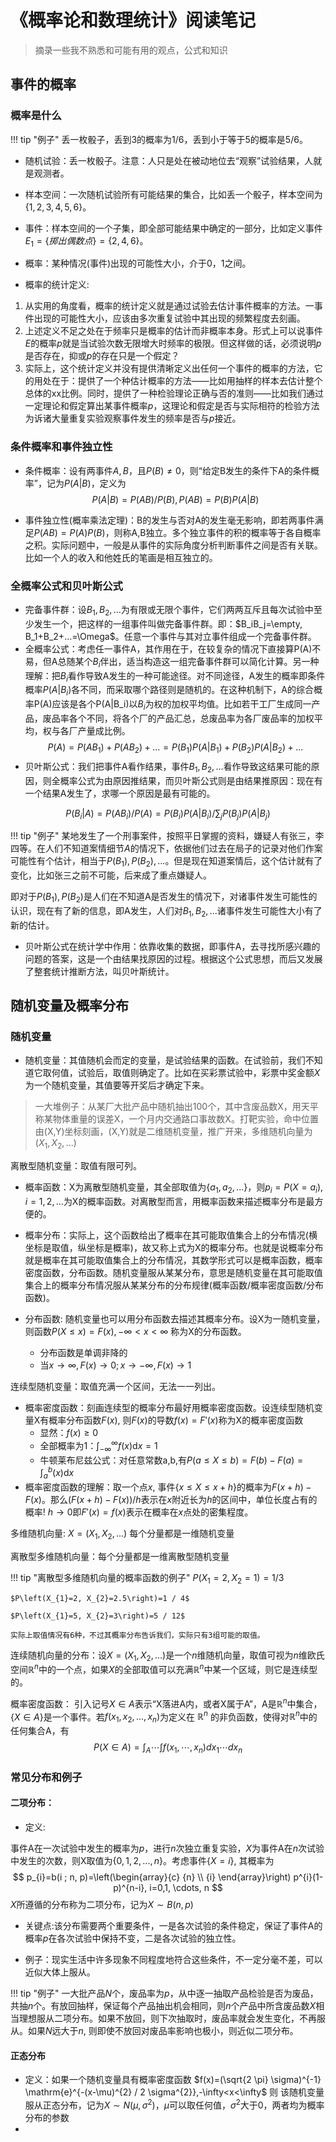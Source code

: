 # 《概率论和数理统计》阅读笔记

> 摘录一些我不熟悉和可能有用的观点，公式和知识

## 事件的概率


### 概率是什么

!!! tip "例子"
    丢一枚骰子，丢到3的概率为1/6，丢到小于等于5的概率是5/6。

* 随机试验：丢一枚骰子。注意：人只是处在被动地位去“观察”试验结果，人就是观测者。
* 样本空间：一次随机试验所有可能结果的集合，比如丢一个骰子，样本空间为$\{{1,2,3,4,5,6\}}$。
* 事件：样本空间的一个子集，即全部可能结果中确定的一部分，比如定义事件$E_{1}=\{{掷出偶数点\}}=\{{2,4,6\}}$。
* 概率：某种情况(事件)出现的可能性大小，介于0，1之间。

* 概率的统计定义:
1. 从实用的角度看，概率的统计定义就是通过试验去估计事件概率的方法。一事件出现的可能性大小，应该由多次重复试验中其出现的频繁程度去刻画。
2. 上述定义不足之处在于频率只是概率的估计而非概率本身。形式上可以说事件$E$的概率$p$就是当试验次数无限增大时频率的极限。但这样做的话，必须说明$p$是否存在，抑或$p$的存在只是一个假定？
3. 实际上，这个统计定义并没有提供清晰定义出任何一个事件的概率的方法，它的用处在于：提供了一个种估计概率的方法——比如用抽样的样本去估计整个总体的xx比例。同时，提供了一种检验理论正确与否的准则——比如我们通过一定理论和假定算出某事件概率$p$，这理论和假定是否与实际相符的检验方法为诉诸大量重复实验观察事件发生的频率是否与$p$接近。

### 条件概率和事件独立性

* 条件概率：设有两事件$A,B$，且$P(B) \neq 0$，则“给定B发生的条件下A的条件概率”，记为$P(A|B)$，定义为
$$
P(A|B)=P(AB)/P(B), P(AB)=P(B)P(A|B)
$$

* 事件独立性(概率乘法定理)：B的发生与否对A的发生毫无影响，即若两事件满足$P(AB)=P(A)P(B)$，则称A,B独立。多个独立事件的积的概率等于各自概率之积。实际问题中，一般是从事件的实际角度分析判断事件之间是否有关联。比如一个人的收入和他姓氏的笔画是相互独立的。

### 全概率公式和贝叶斯公式

* 完备事件群：设$B_1,B_2,...$为有限或无限个事件，它们两两互斥且每次试验中至少发生一个，把这样的一组事件叫做完备事件群。即：$B_iB_j=\empty, B_1+B_2+...=\Omega$。任意一个事件与其对立事件组成一个完备事件群。
* 全概率公式：考虑任一事件A，其作用在于，在较复杂的情况下直接算P(A)不易，但A总随某个$B_i$伴出，适当构造这一组完备事件群可以简化计算。另一种理解：把$B_i$看作导致A发生的一种可能途径。对不同途径，A发生的概率即条件概率$P(A|B_i)$各不同，而采取哪个路径则是随机的。在这种机制下，A的综合概率P(A)应该是各个P(A|B_i)以$B_i$为权的加权平均值。比如若干工厂生成同一产品，废品率各个不同，将各个厂的产品汇总，总废品率为各厂废品率的加权平均，权与各厂产量成比例。
$$
P(A)=P(AB_1)+P(AB_2)+...=P(B_1)P(A|B_1)+P(B_2)P(A|B_2)+...
$$
* 贝叶斯公式：我们把事件A看作结果，事件$B_1,B_2,...$看作导致这结果可能的原因，则全概率公式为由原因推结果，而贝叶斯公式则是由结果推原因：现在有一个结果A发生了，求哪一个原因是最有可能的。

$$
P(B_i|A)=P(AB_i)/P(A)=P(B_i)P(A|B_i)/\sum_{j}{P(B_j)P(A|B_j)}
$$
  
!!! tip "例子"
    某地发生了一个刑事案件，按照平日掌握的资料，嫌疑人有张三，李四等。在人们不知道案情细节$A$的情况下，依据他们过去在局子的记录对他们作案可能性有个估计，相当于$P(B_1),P(B_2),...$。但是现在知道案情后，这个估计就有了变化，比如张三之前不可能，后来成了重点嫌疑人。

即对于$P(B_1),P(B_2)$是人们在不知道A是否发生的情况下，对诸事件发生可能性的认识，现在有了新的信息，即A发生，人们对$B_1,B_2,...$诸事件发生可能性大小有了新的估计。

* 贝叶斯公式在统计学中作用：依靠收集的数据，即事件A，去寻找所感兴趣的问题的答案，这是一个由结果找原因的过程。根据这个公式思想，而后又发展了整套统计推断方法，叫贝叶斯统计。

## 随机变量及概率分布

### 随机变量

* 随机变量：其值随机会而定的变量，是试验结果的函数。在试验前，我们不知道它取何值，试验后，取值则确定了。比如在买彩票试验中，彩票中奖金额$X$为一个随机变量，其值要等开奖后才确定下来。
> 一大堆例子：从某厂大批产品中随机抽出100个，其中含废品数X，用天平称某物体重量的误差X，一个月内交通路口事故数X。打靶实验，命中位置由(X,Y)坐标刻画，(X,Y)就是二维随机变量，推广开来，多维随机向量为$(X_1,X_2,...)$

离散型随机变量：取值有限可列。

* 概率函数：X为离散型随机变量，其全部取值为$\{{a_1,a_2,...\}}$，则$p_i=P(X=a_i),i=1,2,...$为X的概率函数。对离散型而言，用概率函数来描述概率分布是最方便的。


* 概率分布：实际上，这个函数给出了概率在其可能取值集合上的分布情况(横坐标是取值，纵坐标是概率)，故又称上式为X的概率分布。也就是说概率分布就是概率在其可能取值集合上的分布情况，其数学形式可以是概率函数，概率密度函数，分布函数。随机变量服从某某分布，意思是随机变量在其可能取值集合上的概率分布情况服从某某分布的分布规律(概率函数/概率密度函数/分布函数)。


* 分布函数: 随机变量也可以用分布函数去描述其概率分布。设X为一随机变量，则函数$P(X\leq x)=F(x),-\infty < x < \infty$ 称为X的分布函数。
	* 分布函数是单调非降的
	* 当$x\rightarrow \infty, F(x)\rightarrow0;x\rightarrow -\infty,F(x)\rightarrow1$

连续型随机变量：取值充满一个区间，无法一一列出。
* 概率密度函数：刻画连续型的概率分布最好用概率密度函数。设连续型随机变量X有概率分布函数$F(x)$, 则$F(x)$的导数$f(x)=F'(x)$称为X的概率密度函数
	* 显然：$f(x)\geq 0$
	* 全部概率为1：$\int_{-\infty}^{\infty} f(x) \mathrm{d} x=1$
	* 牛顿莱布尼兹公式：对任意常数a,b,有$P(a \leqslant X \leqslant b)=F(b)-F(a)=\int_{a}^{b}(x) \mathrm{d} x$
* 概率密度函数的理解：取一个点$x$, 事件$\{{x\leq X\leq x+h\}}$的概率为$F(x+h)-F(x)$。那么$(F(x+h)-F(x))/h$表示在$x$附近长为$h$的区间中，单位长度占有的概率! $h\rightarrow 0$即$F'(x)=f(x)$表示在概率在$x$点处的密集程度。

多维随机向量: $X=(X_1,X_2,...)$ 每个分量都是一维随机变量

离散型多维随机向量：每个分量都是一维离散型随机变量

!!! tip "离散型多维随机向量的概率函数的例子"
	$P\left(X_{1}=2, X_{2}=1\right)=1 / 3$

	$P\left(X_{1}=2, X_{2}=2.5\right)=1 / 4$

	$P\left(X_{1}=5, X_{2}=3\right)=5 / 12$
	
	实际上取值情况有6种，不过其概率分布告诉我们，实际只有3组可能的取值。

连续随机向量的分布：设$X=(X_1,X_2,...)$是一个$n$维随机向量，取值可视为$n$维欧氏空间$\mathbb{R}^n$中的一个点，如果$X$的全部取值可以充满$\mathbb{R}^n$中某一个区域，则它是连续型的。

概率密度函数： 引入记号$X\in A$表示“X落进A内，或者X属于A”，A是$\mathbb{R}^n$中集合，$\{{X\in A\}}$是一个事件。若$f(x_1,x_2,...,x_n)$为定义在 $\mathbb{R}^n$ 的非负函数，使得对$\mathbb{R}^n$中的任何集合A，有
$$
P(X \in A)=\int_{A} \cdots \int f\left(x_{1}, \cdots, x_{n}\right) d x_{1} \cdots d x_{n}
$$

### 常见分布和例子

#### 二项分布：

* 定义:

事件A在一次试验中发生的概率为$p$，进行$n$次独立重复实验，$X$为事件A在$n$次试验中发生的次数，则X取值为$\{{0,1,2,...,n\}}$。考虑事件$\{{X=i\}}$, 其概率为
$$
p_{i}=b(i ; n, p)=\left(\begin{array}{c}
{n} \\
{i}
\end{array}\right) p^{i}(1-p)^{n-i}, i=0,1, \cdots, n
$$
$X$所遵循的分布称为二项分布，记为$X \sim B(n, p)$

* 关键点:该分布需要两个重要条件，一是各次试验的条件稳定，保证了事件A的概率$p$在各次试验中保持不变，二是各次试验的独立性。

* 例子：现实生活中许多现象不同程度地符合这些条件，不一定分毫不差，可以近似大体上服从。

!!! tip "例子"
	一大批产品$N$个，废品率为$p$，从中逐一抽取产品检验是否为废品，共抽$n$个。有放回抽样，保证每个产品抽出机会相同，则$n$个产品中所含废品数$X$相当理想服从二项分布。如果不放回，则下次抽取时，废品率就会发生变化，不再服从。如果$N$远大于$n$, 则即使不放回对废品率影响也极小，则近似二项分布。


#### 正态分布
* 定义：如果一个随机变量具有概率密度函数 
$f(x)=(\sqrt{2 \pi} \sigma)^{-1} \mathrm{e}^{-(x-\mu)^{2} / 2 \sigma^{2}},-\infty<x<\infty$ 则 该随机变量服从正态分布，记为$X \sim N\left(\mu, \sigma^{2}\right)$，$\mu$可以取任何值，$\sigma^2$大于0，两者均为概率分布的参数
* 















